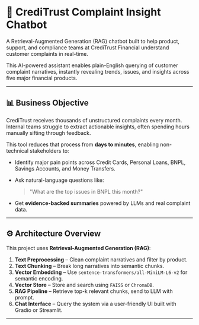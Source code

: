 # 🧠 CrediTrust Complaint Insight Chatbot

A Retrieval-Augmented Generation (RAG) chatbot built to help product, support, and compliance teams at CrediTrust Financial understand customer complaints in real-time.

This AI-powered assistant enables plain-English querying of customer complaint narratives, instantly revealing trends, issues, and insights across five major financial products.

---

## 📊 Business Objective

CrediTrust receives thousands of unstructured complaints every month. Internal teams struggle to extract actionable insights, often spending hours manually sifting through feedback.

This tool reduces that process from **days to minutes**, enabling non-technical stakeholders to:

- Identify major pain points across Credit Cards, Personal Loans, BNPL, Savings Accounts, and Money Transfers.
- Ask natural-language questions like:
  > "What are the top issues in BNPL this month?"

- Get **evidence-backed summaries** powered by LLMs and real complaint data.

---

## ⚙️ Architecture Overview

This project uses **Retrieval-Augmented Generation (RAG)**:

1. **Text Preprocessing** – Clean complaint narratives and filter by product.
2. **Text Chunking** – Break long narratives into semantic chunks.
3. **Vector Embedding** – Use `sentence-transformers/all-MiniLM-L6-v2` for semantic encoding.
4. **Vector Store** – Store and search using `FAISS` or `ChromaDB`.
5. **RAG Pipeline** – Retrieve top-k relevant chunks, send to LLM with prompt.
6. **Chat Interface** – Query the system via a user-friendly UI built with Gradio or Streamlit.

---
